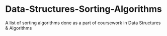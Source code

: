 # Data-Structures-Sorting-Algorithms
A list of sorting algorithms done as a part of coursework in Data Structures &amp; Algorithms
